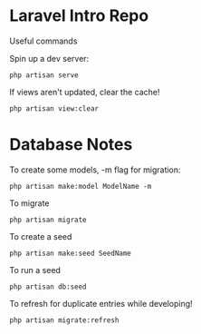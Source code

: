 Laravel Intro Repo
====
Useful commands

Spin up a dev server:

    php artisan serve

If views aren't updated, clear the cache!

    php artisan view:clear
  
# Database Notes
To create some models, -m flag for migration:

    php artisan make:model ModelName -m
    
To migrate

    php artisan migrate
    
To create a seed

    php artisan make:seed SeedName
    
To run a seed

    php artisan db:seed
    
To refresh for duplicate entries while developing!

    php artisan migrate:refresh